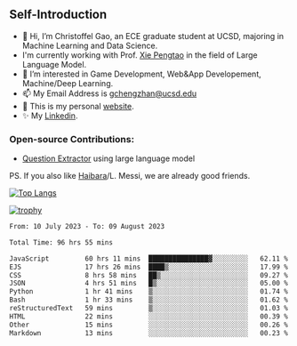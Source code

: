 ## Self-Introduction
- 👋 Hi, I’m Christoffel Gao, an ECE graduate student at UCSD, majoring in Machine Learning and Data Science.
- I'm currently working with Prof. [Xie Pengtao](https://pengtaoxie.github.io/) in the field of Large Language Model.
- 👀 I’m interested in Game Development, Web&App Developement, Machine/Deep Learning.
- 📫 My Email Address is gchengzhan@ucsd.edu
- 🌱 This is my personal [website](https://gaochengzhan.github.io/).
- ✨ My [Linkedin](https://www.linkedin.com/in/chengzhan-christoffel-gao/).

### Open-source Contributions:
- [Question Extractor](https://github.com/nestordemeure/question_extractor) using large language model

PS. If you also like [Haibara](https://www.detectiveconanworld.com/wiki/Ai_Haibara)/L. Messi, we are already good friends.

[![Top Langs](https://github-readme-stats.vercel.app/api/top-langs/?username=gaochengzhan&layout=compact&exclude_repo=CNN-based-Image-Recognition-for-AsianGiant-Hornets,Machine-Learning-and-Data-Computing-Tongji,NLP-on-Blogs-during-COVID-19-Pandemic,CSE258-Web-Mining-and-Recommder-System,Stock-Prediction-using-LSTM-Model)](https://github.com/anuraghazra/github-readme-stats)

[![trophy](https://github-profile-trophy.vercel.app/?username=gaochengzhan&theme=flat&row=1&margin-w=12)](https://github.com/ryo-ma/github-profile-trophy)

<!--START_SECTION:waka-->

```txt
From: 10 July 2023 - To: 09 August 2023

Total Time: 96 hrs 55 mins

JavaScript         60 hrs 11 mins  ███████████████▓░░░░░░░░░   62.11 %
EJS                17 hrs 26 mins  ████▒░░░░░░░░░░░░░░░░░░░░   17.99 %
CSS                8 hrs 58 mins   ██▒░░░░░░░░░░░░░░░░░░░░░░   09.27 %
JSON               4 hrs 51 mins   █▒░░░░░░░░░░░░░░░░░░░░░░░   05.00 %
Python             1 hr 41 mins    ▒░░░░░░░░░░░░░░░░░░░░░░░░   01.74 %
Bash               1 hr 33 mins    ▒░░░░░░░░░░░░░░░░░░░░░░░░   01.62 %
reStructuredText   59 mins         ▒░░░░░░░░░░░░░░░░░░░░░░░░   01.03 %
HTML               22 mins         ░░░░░░░░░░░░░░░░░░░░░░░░░   00.39 %
Other              15 mins         ░░░░░░░░░░░░░░░░░░░░░░░░░   00.26 %
Markdown           13 mins         ░░░░░░░░░░░░░░░░░░░░░░░░░   00.23 %
```

<!--END_SECTION:waka-->

<!---
gaochengzhan/gaochengzhan is a ✨ special ✨ repository because its `README.md` (this file) appears on your GitHub profile.
You can click the Preview link to take a look at your changes.
--->
